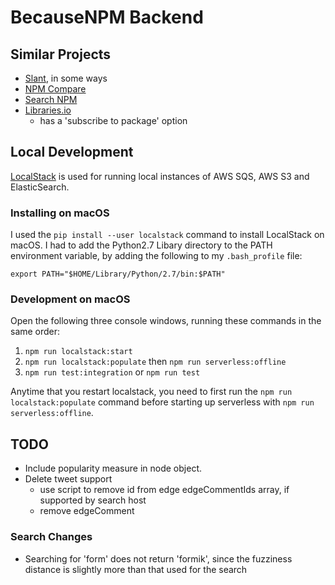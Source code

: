 # BecauseNPM Backend

## Similar Projects

- [Slant](https://www.slant.co/), in some ways
- [NPM Compare](npmcompare.com)
- [Search NPM](https://api-docs.npms.io/)
- [Libraries.io](https://libraries.io/npm)
  - has a 'subscribe to package' option

## Local Development

[LocalStack](https://github.com/localstack/localstack) is used for running local instances of AWS SQS, AWS S3 and ElasticSearch.

### Installing on macOS

I used the `pip install --user localstack` command to install LocalStack on macOS.
I had to add the Python2.7 Libary directory to the PATH environment variable,
by adding the following to my `.bash_profile` file:

```
export PATH="$HOME/Library/Python/2.7/bin:$PATH"
```

### Development on macOS

Open the following three console windows, running these commands in the same order:

1. `npm run localstack:start`
2. `npm run localstack:populate` then `npm run serverless:offline`
3. `npm run test:integration` or `npm run test`

Anytime that you restart localstack, you need to first run the `npm run localstack:populate` command before starting up serverless with `npm run serverless:offline`.

## TODO

- Include popularity measure in node object.
- Delete tweet support
  - use script to remove id from edge edgeCommentIds array, if supported by search host
  - remove edgeComment

### Search Changes

- Searching for 'form' does not return 'formik', since the fuzziness distance is slightly more
  than that used for the search
